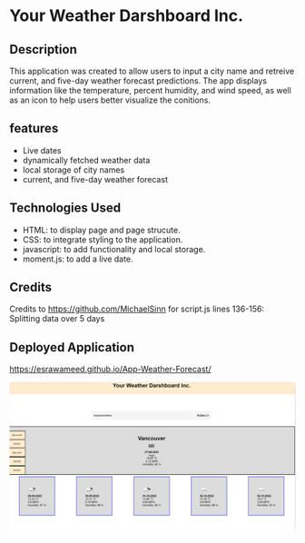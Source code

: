 # Your Weather Darshboard Inc.

## Description
This application was created to allow users to input a city name and retreive current, and five-day weather forecast predictions. The app displays information like the temperature, percent humidity, and wind speed, as well as an icon to help users better visualize the conitions.
## features
- Live dates
- dynamically fetched weather data
- local storage of city names
- current, and five-day weather forecast
## Technologies Used
- HTML: to display page and page strucute.
- CSS: to integrate styling to the application.
- javascript: to add functionality and local storage.
- moment.js: to add a live date.

## Credits
Credits to https://github.com/MichaelSinn for script.js lines 136-156: Splitting data over 5 days

## Deployed Application
https://esrawameed.github.io/App-Weather-Forecast/

![Alt text](assets/images/image%201.png "Final Look")